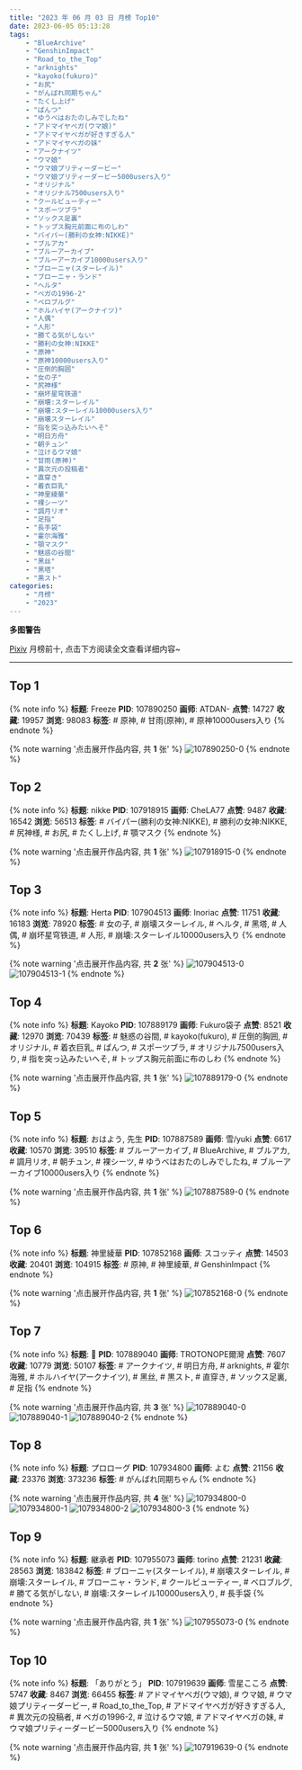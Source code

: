 ```yaml
---
title: "2023 年 06 月 03 日 月榜 Top10"
date: 2023-06-05 05:13:28
tags:
    - "BlueArchive"
    - "GenshinImpact"
    - "Road_to_the_Top"
    - "arknights"
    - "kayoko(fukuro)"
    - "お尻"
    - "がんばれ同期ちゃん"
    - "たくし上げ"
    - "ぱんつ"
    - "ゆうべはおたのしみでしたね"
    - "アドマイヤベガ(ウマ娘)"
    - "アドマイヤベガが好きすぎる人"
    - "アドマイヤベガの妹"
    - "アークナイツ"
    - "ウマ娘"
    - "ウマ娘プリティーダービー"
    - "ウマ娘プリティーダービー5000users入り"
    - "オリジナル"
    - "オリジナル7500users入り"
    - "クールビューティー"
    - "スポーツブラ"
    - "ソックス足裏"
    - "トップス胸元前面に布のしわ"
    - "バイパー(勝利の女神:NIKKE)"
    - "ブルアカ"
    - "ブルーアーカイブ"
    - "ブルーアーカイブ10000users入り"
    - "ブローニャ(スターレイル)"
    - "ブローニャ・ランド"
    - "ヘルタ"
    - "ベガの1996-2"
    - "ベロブルグ"
    - "ホルハイヤ(アークナイツ)"
    - "人偶"
    - "人形"
    - "勝てる気がしない"
    - "勝利の女神:NIKKE"
    - "原神"
    - "原神10000users入り"
    - "圧倒的胸囲"
    - "女の子"
    - "尻神様"
    - "崩坏星穹铁道"
    - "崩壊:スターレイル"
    - "崩壊:スターレイル10000users入り"
    - "崩壊スターレイル"
    - "指を突っ込みたいへそ"
    - "明日方舟"
    - "朝チュン"
    - "泣けるウマ娘"
    - "甘雨(原神)"
    - "異次元の投稿者"
    - "直穿き"
    - "着衣巨乳"
    - "神里綾華"
    - "裸シーツ"
    - "調月リオ"
    - "足指"
    - "長手袋"
    - "霍尔海雅"
    - "顎マスク"
    - "魅惑の谷間"
    - "黑丝"
    - "黑塔"
    - "黒スト"
categories:
    - "月榜"
    - "2023"
---
```


<i class="fa fa-triangle-exclamation"></i>**多图警告**<i class="fa fa-triangle-exclamation"></i>

[Pixiv](https://www.pixiv.net/) 月榜前十, 点击下方阅读全文查看详细内容~

<!-- more -->

---

## Top 1

{% note info %}
**标题**: Freeze
**PID**: 107890250 **画师**: ATDAN-
**点赞**: 14727 **收藏**: 19957 **浏览**: 98083
**标签**: # 原神, # 甘雨(原神), # 原神10000users入り
{% endnote %}

{% note warning '点击展开作品内容, 共 **1** 张' %}
![107890250-0](https://i.pixiv.re/img-original/img/2023/05/07/01/02/04/107890250_p0.jpg)
{% endnote %}

## Top 2

{% note info %}
**标题**: nikke
**PID**: 107918915 **画师**: CheLA77
**点赞**: 9487 **收藏**: 16542 **浏览**: 56513
**标签**: # バイパー(勝利の女神:NIKKE), # 勝利の女神:NIKKE, # 尻神様, # お尻, # たくし上げ, # 顎マスク
{% endnote %}

{% note warning '点击展开作品内容, 共 **1** 张' %}
![107918915-0](https://i.pixiv.re/img-original/img/2023/05/07/21/09/57/107918915_p0.jpg)
{% endnote %}

## Top 3

{% note info %}
**标题**: Herta
**PID**: 107904513 **画师**: Inoriac
**点赞**: 11751 **收藏**: 16183 **浏览**: 78920
**标签**: # 女の子, # 崩壊スターレイル, # ヘルタ, # 黑塔, # 人偶, # 崩坏星穹铁道, # 人形, # 崩壊:スターレイル10000users入り
{% endnote %}

{% note warning '点击展开作品内容, 共 **2** 张' %}
![107904513-0](https://i.pixiv.re/img-original/img/2023/05/07/13/53/40/107904513_p0.png)
![107904513-1](https://i.pixiv.re/img-original/img/2023/05/07/13/53/40/107904513_p1.png)
{% endnote %}

## Top 4

{% note info %}
**标题**: Kayoko
**PID**: 107889179 **画师**: Fukuro袋子
**点赞**: 8521 **收藏**: 12970 **浏览**: 70439
**标签**: # 魅惑の谷間, # kayoko(fukuro), # 圧倒的胸囲, # オリジナル, # 着衣巨乳, # ぱんつ, # スポーツブラ, # オリジナル7500users入り, # 指を突っ込みたいへそ, # トップス胸元前面に布のしわ
{% endnote %}

{% note warning '点击展开作品内容, 共 **1** 张' %}
![107889179-0](https://i.pixiv.re/img-original/img/2023/05/09/01/48/07/107889179_p0.jpg)
{% endnote %}

## Top 5

{% note info %}
**标题**: おはよう, 先生
**PID**: 107887589 **画师**: 雪/yuki
**点赞**: 6617 **收藏**: 10570 **浏览**: 39510
**标签**: # ブルーアーカイブ, # BlueArchive, # ブルアカ, # 調月リオ, # 朝チュン, # 裸シーツ, # ゆうべはおたのしみでしたね, # ブルーアーカイブ10000users入り
{% endnote %}

{% note warning '点击展开作品内容, 共 **1** 张' %}
![107887589-0](https://i.pixiv.re/img-original/img/2023/05/07/00/00/33/107887589_p0.jpg)
{% endnote %}

## Top 6

{% note info %}
**标题**: 神里綾華
**PID**: 107852168 **画师**: スコッティ
**点赞**: 14503 **收藏**: 20401 **浏览**: 104915
**标签**: # 原神, # 神里綾華, # GenshinImpact
{% endnote %}

{% note warning '点击展开作品内容, 共 **1** 张' %}
![107852168-0](https://i.pixiv.re/img-original/img/2023/05/06/00/00/41/107852168_p0.jpg)
{% endnote %}

## Top 7

{% note info %}
**标题**: 🐍
**PID**: 107889040 **画师**: TROTONOPE爾灣
**点赞**: 7607 **收藏**: 10779 **浏览**: 50107
**标签**: # アークナイツ, # 明日方舟, # arknights, # 霍尔海雅, # ホルハイヤ(アークナイツ), # 黑丝, # 黒スト, # 直穿き, # ソックス足裏, # 足指
{% endnote %}

{% note warning '点击展开作品内容, 共 **3** 张' %}
![107889040-0](https://i.pixiv.re/img-original/img/2023/05/07/01/11/29/107889040_p0.jpg)
![107889040-1](https://i.pixiv.re/img-original/img/2023/05/07/01/11/29/107889040_p1.jpg)
![107889040-2](https://i.pixiv.re/img-original/img/2023/05/07/01/11/29/107889040_p2.jpg)
{% endnote %}

## Top 8

{% note info %}
**标题**: プロローグ
**PID**: 107934800 **画师**: よむ
**点赞**: 21156 **收藏**: 23376 **浏览**: 373236
**标签**: # がんばれ同期ちゃん
{% endnote %}

{% note warning '点击展开作品内容, 共 **4** 张' %}
![107934800-0](https://i.pixiv.re/img-original/img/2023/05/08/08/08/15/107934800_p0.png)
![107934800-1](https://i.pixiv.re/img-original/img/2023/05/08/08/08/15/107934800_p1.png)
![107934800-2](https://i.pixiv.re/img-original/img/2023/05/08/08/08/15/107934800_p2.png)
![107934800-3](https://i.pixiv.re/img-original/img/2023/05/08/08/08/15/107934800_p3.png)
{% endnote %}

## Top 9

{% note info %}
**标题**: 継承者
**PID**: 107955073 **画师**: torino
**点赞**: 21231 **收藏**: 28563 **浏览**: 183842
**标签**: # ブローニャ(スターレイル), # 崩壊スターレイル, # 崩壊:スターレイル, # ブローニャ・ランド, # クールビューティー, # ベロブルグ, # 勝てる気がしない, # 崩壊:スターレイル10000users入り, # 長手袋
{% endnote %}

{% note warning '点击展开作品内容, 共 **1** 张' %}
![107955073-0](https://i.pixiv.re/img-original/img/2023/05/09/00/00/54/107955073_p0.jpg)
{% endnote %}

## Top 10

{% note info %}
**标题**: 「ありがとう」
**PID**: 107919639 **画师**: 雪星こころ
**点赞**: 5747 **收藏**: 8467 **浏览**: 66455
**标签**: # アドマイヤベガ(ウマ娘), # ウマ娘, # ウマ娘プリティーダービー, # Road_to_the_Top, # アドマイヤベガが好きすぎる人, # 異次元の投稿者, # ベガの1996-2, # 泣けるウマ娘, # アドマイヤベガの妹, # ウマ娘プリティーダービー5000users入り
{% endnote %}

{% note warning '点击展开作品内容, 共 **1** 张' %}
![107919639-0](https://i.pixiv.re/img-original/img/2023/05/21/03/06/28/107919639_p0.png)
{% endnote %}
